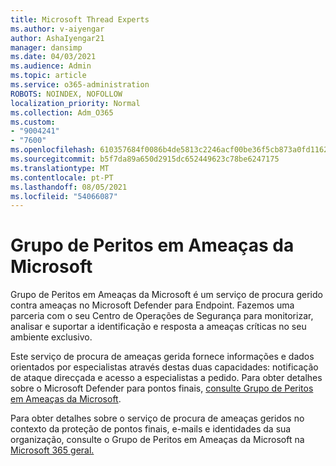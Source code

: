 ```yaml
---
title: Microsoft Thread Experts
ms.author: v-aiyengar
author: AshaIyengar21
manager: dansimp
ms.date: 04/03/2021
ms.audience: Admin
ms.topic: article
ms.service: o365-administration
ROBOTS: NOINDEX, NOFOLLOW
localization_priority: Normal
ms.collection: Adm_O365
ms.custom:
- "9004241"
- "7600"
ms.openlocfilehash: 610357684f0086b4de5813c2246acf00be36f5cb873a0fd1162b00fd0e57eb42
ms.sourcegitcommit: b5f7da89a650d2915dc652449623c78be6247175
ms.translationtype: MT
ms.contentlocale: pt-PT
ms.lasthandoff: 08/05/2021
ms.locfileid: "54066087"
---
```

# <a name="microsoft-threat-experts"></a>Grupo de Peritos em Ameaças da Microsoft

Grupo de Peritos em Ameaças da Microsoft é um serviço de procura gerido contra ameaças no Microsoft Defender para Endpoint.  Fazemos uma parceria com o seu Centro de Operações de Segurança para monitorizar, analisar e suportar a identificação e resposta a ameaças críticas no seu ambiente exclusivo.

Este serviço de procura de ameaças gerida fornece informações e dados orientados por especialistas através destas duas capacidades: notificação de ataque direcçada e acesso a especialistas a pedido. Para obter detalhes sobre o Microsoft Defender para pontos finais, [consulte Grupo de Peritos em Ameaças da Microsoft]( https://docs.microsoft.com/microsoft-365/security/defender-endpoint/microsoft-threat-experts).

Para obter detalhes sobre o serviço de procura de ameaças geridos no contexto da proteção de pontos finais, e-mails e identidades da sua organização, consulte o Grupo de Peritos em Ameaças da Microsoft na [Microsoft 365 geral.](https://docs.microsoft.com/microsoft-365/security/mtp/microsoft-threat-experts?view=o365-worldwide)